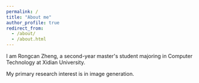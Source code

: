 ```yaml
---
permalink: /
title: "About me"
author_profile: true
redirect_from: 
  - /about/
  - /about.html
---
```


I am Rongcan Zheng, a second-year master's student majoring in Computer Technology at Xidian University.

My primary research interest is in image generation.
